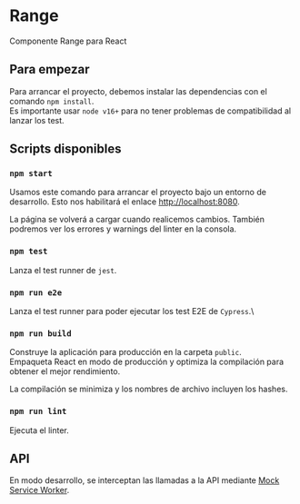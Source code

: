 # Range

Componente Range para React

## Para empezar

Para arrancar el proyecto, debemos instalar las dependencias con el comando `npm install`.\
Es importante usar `node v16+` para no tener problemas de compatibilidad al lanzar los test.

## Scripts disponibles

### `npm start`

Usamos este comando para arrancar el proyecto bajo un entorno de desarrollo. Esto nos habilitará el enlace [http://localhost:8080](http://localhost:8080).

La página se volverá a cargar cuando realicemos cambios.
También podremos ver los errores y warnings del linter en la consola.

### `npm test`

Lanza el test runner de `jest`.

### `npm run e2e`

Lanza el test runner para poder ejecutar los test E2E de `Cypress`.\

### `npm run build`

Construye la aplicación para producción en la carpeta `public`.\
Empaqueta React en modo de producción y optimiza la compilación para obtener el mejor rendimiento.

La compilación se minimiza y los nombres de archivo incluyen los hashes.

### `npm run lint`

Ejecuta el linter.

## API

En modo desarrollo, se interceptan las llamadas a la API mediante [Mock Service Worker](https://mswjs.io/).

